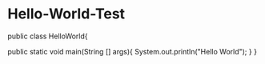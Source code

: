 # Hello-World-Test
public class HelloWorld{

  public static void main(String [] args){
    System.out.println("Hello World");
  }
}
